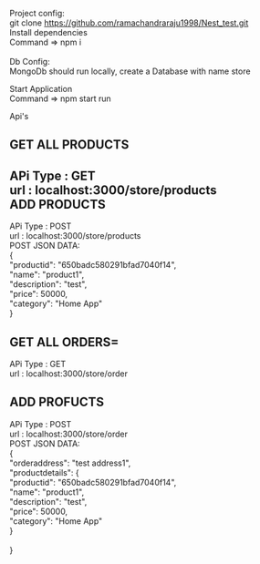 Project config: <br/>
git clone https://github.com/ramachandraraju1998/Nest_test.git<br/>
Install dependencies <br/>
Command => npm i <br/>
<br/>
Db Config:<br/>
MongoDb should run locally, create a Database with name store<br/>

Start Application <br/>
Command => npm start run<br/>

Api's
<br/>

GET ALL PRODUCTS
----------------
APi Type : GET<br/>
url : localhost:3000/store/products
<br/>
ADD PRODUCTS
------------
APi Type : POST<br/>
url : localhost:3000/store/products<br/>
POST JSON DATA:<br/>
{<br/>
    "productid": "650badc580291bfad7040f14",<br/>
    "name": "product1",<br/>
    "description": "test",<br/>
    "price": 50000,<br/>
    "category": "Home App"<br/>
}
<br/>

GET ALL ORDERS=
----------------
APi Type : GET<br/>
url : localhost:3000/store/order<br/>

ADD PROFUCTS
------------
APi Type : POST<br/>
url : localhost:3000/store/order<br/>
POST JSON DATA:<br/>
{<br/>
    "orderaddress": "test address1",<br/>
    "productdetails": {<br/>
        "productid": "650badc580291bfad7040f14",<br/>
        "name": "product1",<br/>
        "description": "test",<br/>
        "price": 50000,<br/>
        "category": "Home App"<br/>
    }<br/>
    <br/>
}<br/>
